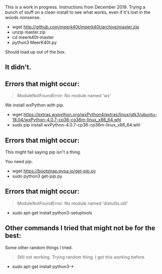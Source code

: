 This is a work in progress.
Instructions from December 2019.
Trying a bunch of stuff on a clean install to see what works, even if it's lost in the woods nonsense.

* wget http://github.com/meerk40t/meerk40t/archive/master.zip
* unzip master.zip
* cd meerk40t-master
* python3 MeerK40t.py

Should load up out of the box.

It didn't.
---


Errors that might occur:
---

> ModuleNotFoundError: No module named 'wx'

We install wxPython with pip.

* wget https://extras.wxpython.org/wxPython4/extras/linux/gtk3/ubuntu-18.04/wxPython-4.0.7-cp36-cp36m-linux_x86_64.whl
* sudo pip install wxPython-4.0.7-cp36-cp36m-linux_x86_64.whl

Errors that might occur:
---
This might fail saying pip isn't a thing.

You need pip.

* wget https://bootstrap.pypa.io/get-pip.py
* sudo python3 get-pip.py

Errors that might occur:
---

> ModuleNotFoundError: No module named 'distutils.util'

* sudo apt-get install python3-setuptools

Other commands I tried that might not be for the best:
---
 
Some other random things I tried.

> Still not working. Trying random thing. I got this working before.

* sudo apt-get install python3-*


